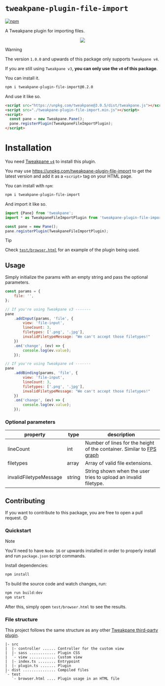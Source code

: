 # `tweakpane-plugin-file-import`

[![npm](https://img.shields.io/npm/v/tweakpane-plugin-file-import?color=red&logo=npm)](https://www.npmjs.com/package/tweakpane-plugin-file-import)

A Tweakpane plugin for importing files.

<p align="center">
  <img src="https://github.com/tweakpane/plugin-essentials/assets/17494745/218288c9-2cd9-4713-91b5-a0549be6f0ed" />
</p>


> [!WARNING]
> 
> The version `1.0.0` and upwards of this package
> only supports `Tweakpane v4`.
> 
> If you are still using `Tweakpane v3`,
> **you can only use the `v0` of this package**.
> 
> 
> You can install it.
> 
> ```sh
> npm i tweakpane-plugin-file-import@0.2.0
> ```
> 
> And use it like so.
> 
> ```html
> <script src="https://unpkg.com/tweakpane@3.0.5/dist/tweakpane.js"></script>
> <script src="./tweakpane-plugin-file-import.min.js"></script>
> <script>
> 	const pane = new Tweakpane.Pane();
> 	pane.registerPlugin(TweakpaneFileImportPlugin);
> </script>
> ```


# Installation

You need [Tweakpane `v4`](https://github.com/cocopon/tweakpane) to install this plugin.

You may use https://unpkg.com/tweakpane-plugin-file-import to get the latest version
and add it as a `<script>` tag on your HTML page.

You can install with `npm`:

```sh
npm i tweakpane-plugin-file-import
```

And import it like so.

```js
import {Pane} from 'tweakpane';
import * as TweakpaneFileImportPlugin from 'tweakpane-plugin-file-import';

const pane = new Pane();
pane.registerPlugin(TweakpaneFileImportPlugin);
```

> [!TIP]
>
> Check [`test/browser.html`](/test/browser.html) for an example
> of the plugin being used.

## Usage

Simply initialize the params with an empty string and pass the optional parameters.

```js
const params = {
	file: '',
};

// If you're using Tweakpane v3 -------
pane
	.addInput(params, 'file', {
		view: 'file-input',
		lineCount: 3,
		filetypes: ['.png', '.jpg'],
		invalidFiletypeMessage: "We can't accept those filetypes!"
	})
	.on('change', (ev) => {
		console.log(ev.value);
	});

// If you're using Tweakpane v4 -------
pane
	.addBinding(params, 'file', {
		view: 'file-input',
		lineCount: 3,
		filetypes: ['.png', '.jpg'],
		invalidFiletypeMessage: "We can't accept those filetypes!"
	})
	.on('change', (ev) => {
		console.log(ev.value);
	});

```

### Optional parameters

| property  | type   | description                    |
|-----------|--------|--------------------------------|
| lineCount | int    | Number of lines for the height of the container. Similar to [FPS graph ](https://github.com/tweakpane/plugin-essentials#fps-graph)          |
| filetypes     | array | Array of valid file extensions.             |
| invalidFiletypeMessage     | string | String shown when the user tries to upload an invalid filetype.             |




## Contributing

If you want to contribute to this package, you are free to open a pull request. 😊

### Quickstart

> [!NOTE]
>
> You'll need to have `Node 16` or upwards installed
> in order to properly install and run `package.json` script commands.

Install dependencies:

```sh
npm install
```

To build the source code and watch changes, run:

```sh
npm run build:dev
npm start
```

After this, simply open `test/browser.html` to see the results.


### File structure

This project follows the same structure as any other [Tweakpane third-party plugin](https://github.com/tweakpane/plugin-template).

```
|- src
|  |- controller ...... Controller for the custom view
|  |- sass ............ Plugin CSS
|  `- view ............ Custom view
|  |- index.ts ........ Entrypoint
|  |- plugin.ts ....... Plugin
|- dist ............... Compiled files
`- test
   `- browser.html .... Plugin usage in an HTML file
```



[tweakpane]: https://github.com/cocopon/tweakpane/
